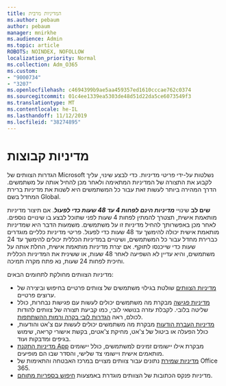 ```yaml
---
title: המדיניות מרבית
ms.author: pebaum
author: pebaum
manager: mnirkhe
ms.audience: Admin
ms.topic: article
ROBOTS: NOINDEX, NOFOLLOW
localization_priority: Normal
ms.collection: Adm_O365
ms.custom:
- "9000734"
- "3207"
ms.openlocfilehash: c4694399b9ae5aa459357ed1610cccae762c0374
ms.sourcegitcommit: 01c4ee1339ea5303de48d51d22da5ce6073549f3
ms.translationtype: MT
ms.contentlocale: he-IL
ms.lasthandoff: 11/12/2019
ms.locfileid: "38274895"
---
```

# <a name="teams-policies"></a>מדיניות קבוצות

הגדרות הצוותים של Microsoft נשלטות על-ידי פריטי מדיניות. כדי לבצע שינוי, עליך לקבוע את התצורה של המדיניות המתאימה ולאחר מכן להחיל אותה על משתמשים. הדרך המהירה ביותר לעשות זאת עבור כל המשתמשים היא לשנות את מדיניות ברירת המחדל בשם Global. 

**שים לב** שינויי ***מדיניות הינם לפחות 4 עד 48 שעות כדי לפעול***. אם תיצור מדיניות מותאמת אישית, תצטרך להמתין לפחות 4 שעות לפני שתוכל לבצע בו שינויים נוספים. לאחר מכן באפשרותך להחיל מדיניות זו על משתמשים. משמעות הדבר היא שמדיניות מותאמת אישית יכולה להימשך עד 48 שעות כדי לפעול. פריטי מדיניות כלליים מוגדרים כברירת מחדל עבור כל המשתמשים, ושינויים במדיניות הכללית יכולים להימשך עד 24 שעות כדי שייכנסו לתוקף. אם יצרת מדיניות מותאמת אישית, החלת אותה על משתמשים, והיא עדיין לא השפיעה לאחר 48 שעות, או ששינית את המדיניות הכללית וחיכית לפחות 24 שעות, נא פתח מקרה תמיכה.

מדיניות הצוותים מחולקת לתחומים הבאים:

- [מדיניות הצוותים](https://docs.microsoft.com/MicrosoftTeams/teams-policies) שולטת בגילוי משתמשים של צוותים פרטיים בחיפוש וביצירה של ערוצים פרטיים.  
- [מדיניות פגישה](https://docs.microsoft.com/microsoftteams/meeting-policies-in-teams) מבקרת מה משתמשים יכולים לעשות עם פגישות נבחרות, כולל שליטה בלובי. לקבלת עזרה בנושאי לובי, כמו קביעת תצורה של צוותים להודות לכולם, ראה [הגדרות לובי בקרה ורמות ההשתתפות](https://docs.microsoft.com/en-us/alchemyinsights/bypass-lobby).
- [מדיניות העברת הודעות](https://docs.microsoft.com/microsoftteams/messaging-policies-in-teams) מבקרת מה משתמשים יכולים לעשות עם צ'אט והודעות, כולל הפעלה או ביטול של צ'אט, מחיקת צ'אטים, בקשת אישורי קריאה, שימוש בגיפים ומדבקות ועוד.
- [מדיניות התקנת App](https://docs.microsoft.com/MicrosoftTeams/teams-app-setup-policies) מבקרת אילו יישומים זמינים למשתמשים, כולל יישומים מותאמים אישית ויישומי צד שלישי, והסדר שבו הם מופיעים.  
- [מדיניות שמירת](https://docs.microsoft.com/microsoftteams/retention-policies) נתונים עבור צוותים מצויים במרכז האבטחה והתאימות של Office 365.
- מדיניות פנקס הכתובות של הצוותים מוגדרת באמצעות [חיפוש בספריות מתוחם](https://docs.microsoft.com/MicrosoftTeams/teams-scoped-directory-search).